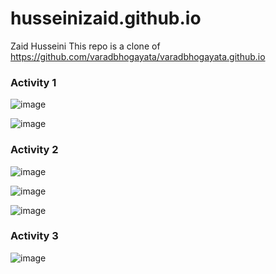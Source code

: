# husseinizaid.github.io
Zaid Husseini
This repo is a clone of https://github.com/varadbhogayata/varadbhogayata.github.io

### Activity 1
![image](https://github.com/husseinizaid/husseinizaid.github.io/assets/144946719/4eec0ab4-a00f-4f43-aaff-9eabfd096983)

![image](https://github.com/husseinizaid/husseinizaid.github.io/assets/144946719/62572a15-a33e-4db1-8f75-0a390d1b5478)

### Activity 2

![image](https://github.com/husseinizaid/husseinizaid.github.io/assets/144946719/1c02c488-fc40-4d71-814f-98afb0832f5f)

![image](https://github.com/husseinizaid/husseinizaid.github.io/assets/144946719/6c1b4ea9-e83a-4e42-8e49-bd0ded83f5af)

![image](https://github.com/husseinizaid/husseinizaid.github.io/assets/144946719/858f412c-6f7e-4024-8ac0-5ae888a7bd6a)

### Activity 3


![image](https://github.com/husseinizaid/husseinizaid.github.io/assets/144946719/70c9d021-bef2-479b-aac9-1b478009cbc8)





